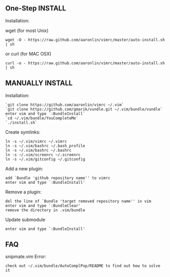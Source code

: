 One-Step INSTALL
----------------

Installation:

wget (for most Unix)

    wget -O - https://raw.github.com/aaronlin/vimrc/master/auto-install.sh | sh

or curl (for MAC OSX)

    curl -o - https://raw.github.com/aaronlin/vimrc/master/auto-install.sh | sh

MANUALLY INSTALL
----------------

Installation:

    `git clone https://github.com/aaronlin/vimrc ~/.vim`
    `git clone https://github.com/gmarik/vundle.git ~/.vim/bundle/vundle`
    enter vim and type `:BundleInstall`
    `cd ~/.vim/bundle/YouCompleteMe`
    `./install.sh`

Create symlinks:

    ln -s ~/.vim/vimrc ~/.vimrc
    ln -s ~/.vim/bashrc ~/.bash_profile
    ln -s ~/.vim/bashrc ~/.bashrc
    ln -s ~/.vim/screenrc ~/.screenrc
    ln -s ~/.vim/gitconfig ~/.gitconfig

Add a new plugin:

    add `Bundle 'github repository name'' to vimrc
    enter vim and type `:BundleInstall'

Remove a plugin:

    del the line of `Bundle 'target removed repository name'' in vim
    enter vim and type `:BundleClear'
    remove the directory in .vim/bundle

Update submodule

    enter vim and type `:BundleInstall'


FAQ
----------------

snipmate.vim Error:

    check out ~/.vim/bundle/AutoComplPop/README to find out how to solve it
